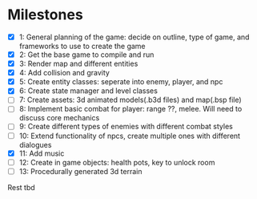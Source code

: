 Milestones
==========
- [x] 1: General planning of the game: decide on outline, type of game, and frameworks to use to create the game
- [x] 2: Get the base game to compile and run
- [x] 3: Render map and different entities
- [x] 4: Add collision and gravity
- [x] 5: Create entity classes: seperate into enemy, player, and npc
- [x] 6: Create state manager and level classes
- [ ] 7: Create assets: 3d animated models(.b3d files) and map(.bsp file)
- [ ] 8: Implement basic combat for player: range ??, melee. Will need to discuss core mechanics
- [ ] 9: Create different types of enemies with different combat styles
- [ ] 10: Extend functionality of npcs, create multiple ones with different dialogues
- [x] 11: Add music
- [ ] 12: Create in game objects: health pots, key to unlock room 
- [ ] 13: Procedurally generated 3d terrain

Rest tbd 

